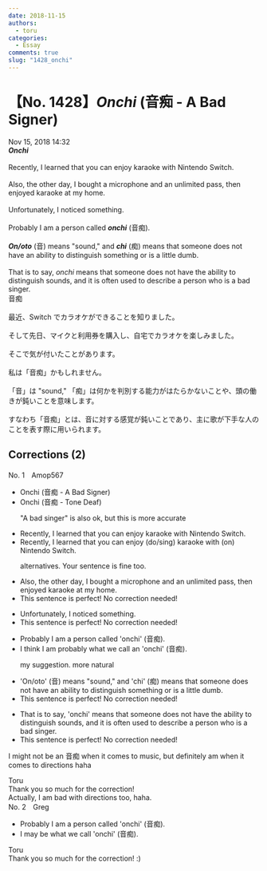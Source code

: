 ```yaml
---
date: 2018-11-15
authors:
  - toru
categories:
  - Essay
comments: true
slug: "1428_onchi"
---
```


# 【No. 1428】<strong><em>Onchi</strong></em> (音痴 - A Bad Signer)
<div class="date">Nov 15, 2018 14:32</div>
<div id="post"><div id="body_show_ori">
<strong><em>Onchi</strong></em><br/><br/>Recently, I learned that you can enjoy karaoke with Nintendo Switch.<br/><br/>Also, the other day, I bought a microphone and an unlimited pass, then enjoyed karaoke at my home.<br/><br/>Unfortunately, I noticed something.<br/><br/>Probably I am a person called <strong><em>onchi</em></strong> (音痴).<br/><br/><strong><em>On/oto</em></strong> (音) means "sound," and <strong><em>chi</em></strong> (痴) means that someone does not have an ability to distinguish something or is a little dumb.<br/><br/>That is to say, <em>onchi</em> means that someone does not have the ability to distinguish sounds, and it is often used to describe a person who is a bad singer.
</div></div>

<!-- more -->

<div id="post_ja"><div id="body_show_mo">
音痴<br/><br/>最近、Switch でカラオケができることを知りました。<br/><br/>そして先日、マイクと利用券を購入し、自宅でカラオケを楽しみました。<br/><br/>そこで気が付いたことがあります。<br/><br/>私は「音痴」かもしれません。<br/><br/>「音」は "sound," 「痴」は何かを判別する能力がはたらかないことや、頭の働きが鈍いことを意味します。<br/><br/>すなわち「音痴」とは、音に対する感覚が鈍いことであり、主に歌が下手な人のことを表す際に用いられます。
</div></div>

## Corrections (2)
<div id="block"><div class="first_name"> No. 1　<span class="just_name">Amop567</span></div><div id="block2">
<ul class="correction_field">
<li class="incorrect">Onchi (音痴 - A Bad Signer)</li>
<li class="corrected correct">
Onchi (音痴 - <span class="f_blue">Tone Deaf</span>)
<p class="correction_comment">"A bad singer" is also ok, but this is more accurate</p>
</li>
</ul>
<ul class="correction_field">
<li class="incorrect">Recently, I learned that you can enjoy karaoke with Nintendo Switch.</li>
<li class="corrected correct">
Recently, I learned that you can <span class="f_red">enjoy</span> <span class="f_blue">(do/sing)</span> karaoke <span class="f_red">with </span><span class="f_blue">(on)</span> Nintendo Switch.
<p class="correction_comment">alternatives. Your sentence is fine too.</p>
</li>
</ul>
<ul class="correction_field">
<li class="incorrect">Also, the other day, I bought a microphone and an unlimited pass, then enjoyed karaoke at my home.</li>
<li class="corrected perfect">This sentence is perfect! No correction needed!</li>
</ul>
<ul class="correction_field">
<li class="incorrect">Unfortunately, I noticed something.</li>
<li class="corrected perfect">This sentence is perfect! No correction needed!</li>
</ul>
<ul class="correction_field">
<li class="incorrect">Probably I am a person called 'onchi' (音痴).</li>
<li class="corrected correct">
<span class="f_blue">I think</span> I am<span class="f_blue"> probably what we call an</span> 'onchi' (音痴).
<p class="correction_comment">my suggestion. more natural</p>
</li>
</ul>
<ul class="correction_field">
<li class="incorrect">'On/oto' (音) means "sound," and 'chi' (痴) means that someone does not have an ability to distinguish something or is a little dumb.</li>
<li class="corrected perfect">This sentence is perfect! No correction needed!</li>
</ul>
<ul class="correction_field">
<li class="incorrect">That is to say, 'onchi' means that someone does not have the ability to distinguish sounds, and it is often used to describe a person who is a bad singer.</li>
<li class="corrected perfect">This sentence is perfect! No correction needed!</li>
</ul>
<p class="comment_small">
 I might not be an 音痴 when it comes to music, but definitely am when it comes to directions haha
</p>

</div><div class="name"><span class="just_name">Toru</span><br>
Thank you so much for the correction!<br/>Actually, I am bad with directions too, haha.
</div>
</div>
<div id="block"><div class="first_name"> No. 2　<span class="just_name">Greg</span></div><div id="block2">
<ul class="correction_field">
<li class="incorrect">Probably I am a person called 'onchi' (音痴).</li>
<li class="corrected correct">
<span class="f_blue">I may be what we call</span> 'onchi' (音痴).
</li>
</ul>
</div><div class="name"><span class="just_name">Toru</span><br>
Thank you so much for the correction! :)
</div>
</div>

